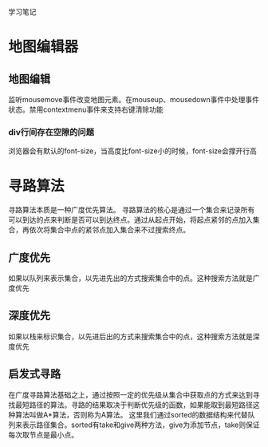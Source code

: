 学习笔记
# 地图编辑器
## 地图编辑
  监听mousemove事件改变地图元素。在mouseup、mousedown事件中处理事件状态。禁用contextmenu事件来支持右键清除功能
### div行间存在空隙的问题
  浏览器会有默认的font-size，当高度比font-size小的时候，font-size会撑开行高
# 寻路算法
  寻路算法本质是一种广度优先算法。
  寻路算法的核心是通过一个集合来记录所有可以到达的点来判断是否可以到达终点。通过从起点开始，将起点紧邻的点加入集合，再依次将集合中点的紧邻点加入集合来不过搜索终点。
## 广度优先
  如果以队列来表示集合，以先进先出的方式搜索集合中的点。这种搜索方法就是广度优先
## 深度优先
  如果以栈来标识集合，以先进后出的方式来搜索集合中的点，这种搜索方法就是深度优先
## 启发式寻路
  在广度寻路算法基础之上，通过按照一定的优先级从集合中获取点的方式来达到寻找最短路径的算法。寻路的结果取决于判断优先级的函数，如果能取到最短路径这种算法叫做A*算法，否则称为A算法。
  这里我们通过sorted的数据结构来代替队列来表示路径集合。sorted有take和give两种方法，give为添加节点，take则保证每次取节点是最小点。